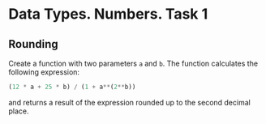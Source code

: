 # Data Types. Numbers. Task 1

## Rounding

Create a function with two parameters `a` and `b`. The function calculates the following expression:

```python
(12 * a + 25 * b) / (1 + a**(2**b)) 
```

and returns a result of the expression rounded up to the second decimal place.
